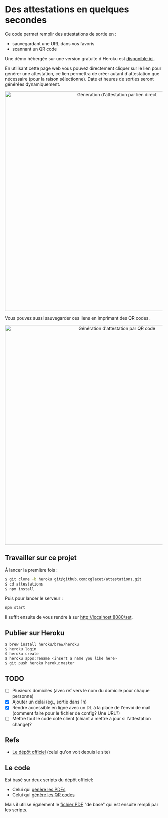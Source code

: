 # Des attestations en quelques secondes

Ce code permet remplir des attestations de sortie en :

* sauvegardant une URL dans vos favoris
* scannant un QR code

Une démo hébergée sur une version gratuite 
d'Heroku est [disponible ici][heroku demo].

En utilisant cette page web vous pouvez directement cliquer sur 
le lien pour générer une attestation, ce lien permettra de 
créer autant d'attestation que nécessaire (pour la raison 
sélectionne). Date et heures de sorties seront générées 
dynamiquement.

<p align="center">
    <img width=700 src=doc/img/link.gif alt="Génération d'attestation par lien direct">
</p>

Vous pouvez aussi sauvegarder ces liens en imprimant des QR codes.

<p align="center">
    <img width=700 src=doc/img/print.gif alt="Génération d'attestation par QR code">
</p>

## Travailler sur ce projet 

À lancer la première fois :

```bash
$ git clone -b heroku git@github.com:cglacet/attestations.git
$ cd attestations
$ npm install
```

Puis pour lancer le serveur :

```bash
npm start
```

Il suffit ensuite de vous rendre à sur [http://localhost:8080/set][local url].

## Publier sur Heroku

```bash
$ brew install heroku/brew/heroku
$ heroku login
$ heroku create
$ heroku apps:rename <insert a name you like here>
$ git push heroku heroku:master
```

## TODO

- [ ] Plusieurs domiciles (avec ref vers le nom du domicile pour chaque personne)
- [x] Ajouter un délai (eg., sortie dans 1h)
- [x] Rendre accessible en ligne avec un DL à la place de l'envoi de mail (comment faire pour le fichier de config? Une URL?)
- [ ] Mettre tout le code coté client (chiant à mettre à jour si l'attestation change)?

## Refs

- [Le dépôt officiel][official repo] (celui qu'on voit depuis le site)


## Le code

Est basé sur deux scripts du dépôt officiel: 

- Celui qui [génère les PDFs][pdf-util.js]
- Celui qui [génère les QR codes][util.js]

Mais il utilise également le [fichier PDF][certificate.pdf] "de base" qui est ensuite rempli par les scripts.


[gmail app pwd]: https://support.google.com/mail/answer/185833?hl=fr-FR#app-passwords
[official repo]: https://github.com/LAB-MI/attestation-deplacement-derogatoire-q4-2020#g%C3%A9n%C3%A9rateur-de-certificat-de-d%C3%A9placement
[pdf-util.js]: https://github.com/LAB-MI/attestation-deplacement-derogatoire-q4-2020/blob/main/src/js/pdf-util.js
[util.js]: https://github.com/LAB-MI/attestation-deplacement-derogatoire-q4-2020/blob/main/src/js/util.js
[certificate.pdf]: https://github.com/LAB-MI/attestation-deplacement-derogatoire-q4-2020/blob/main/src/certificate.pdf

[heroku]: https://dashboard.heroku.com/
[heroku demo]: https://cglacet-attestation.herokuapp.com/set?firstname=Pr%C3%A9nom&lastname=Nom&birthday=31%2F07%2F1986&placeofbirth=Paris&address=12+rue+des+Lilas&zipcode=33000&city=Bordeaux&reasons=travail
[local url]: http://localhost:8080/set?firstname=Pr%C3%A9nom&lastname=Nom&birthday=31%2F07%2F1986&placeofbirth=Paris&address=12+rue+des+Lilas&zipcode=33000&city=Bordeaux&reasons=travail
